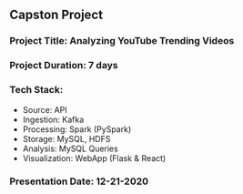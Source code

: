 ## Capston Project
### Project Title: Analyzing YouTube Trending Videos

### Project Duration: 7 days

### Tech Stack: 
- Source: API
- Ingestion: Kafka
- Processing: Spark (PySpark)
- Storage: MySQL, HDFS
- Analysis: MySQL Queries
- Visualization: WebApp (Flask & React)

### Presentation Date: 12-21-2020
